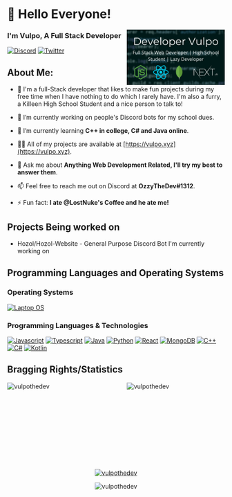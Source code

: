<!-- 2021 VulpoTheDev, Please Don't Copy -->

<div>
  <div width="45%">
    <h1 align=left>👋 Hello Everyone!</h1>
    <img width=45% align=right src="https://raw.githubusercontent.com/VulpoTheDev/VulpoTheDev/main/Banner.png">
    <h3 align=left>I'm Vulpo, A Full Stack Developer</h3>
  </div>
</div>
  
[![Discord](https://img.shields.io/discord/731520035717251142?color=%238800FF&label=FurDevs&style=for-the-badge)](https://discord.gg/SBhgSNb)
[![Twitter](https://img.shields.io/twitter/follow/developervulpo?color=%2300acee&style=for-the-badge)](https://twitter.com/developervulpo)


## About Me:

- 🦊 I'm a full-Stack developer that likes to make fun projects during my free time when I have nothing to do which I rarely have. I'm also a furry, a Killeen High School Student and a nice person to talk to!

- 🔭 I’m currently working on people's Discord bots for my school dues.
- 🌱 I’m currently learning **C++ in college, C# and Java online**.
- 👨‍💻 All of my projects are available at [https://vulpo.xyz](https://vulpo.xyz).
- 💬 Ask me about **Anything Web Development Related, I'll try my best to answer them**.
- 📫 Feel free to reach me out on Discord at **OzzyTheDev#1312**.
- ⚡ Fun fact: **I ate @LostNuke's Coffee and he ate me!**

## Projects Being worked on

- Hozol/Hozol-Website - General Purpose Discord Bot I'm currently working on

## Programming Languages and Operating Systems

### Operating Systems
[![Laptop OS](https://img.shields.io/badge/Laptop%20OS-arch-purple?logo=arch&style=for-the-badge)]()

### Programming Languages & Technologies

[![Javascript](https://img.shields.io/badge/Javascript%20-black?logo=javascript&style=for-the-badge)]()
[![Typescript](https://img.shields.io/badge/Typescript%20-black?logo=typescript&style=for-the-badge)]()
[![Java](https://img.shields.io/badge/Java%20-black?logo=java&style=for-the-badge)]()
[![Python](https://img.shields.io/badge/Python%20-black?logo=python&style=for-the-badge)]()
[![React](https://img.shields.io/badge/React%20-black?logo=react&style=for-the-badge)]()
[![MongoDB](https://img.shields.io/badge/MongoDB%20-black?logo=mongodb&style=for-the-badge)]()
[![C++](https://img.shields.io/badge/C++%20-black?logo=cplusplus&style=for-the-badge)]()
[![C#](https://img.shields.io/badge/CSharp%20-black?logo=csharp&style=for-the-badge)]()
[![Kotlin](https://img.shields.io/badge/kotlin%20-black?logo=kotlin&style=for-the-badge)]()

<!-- ## Uncomment this line if you want a compact way of displaying your tech stack ##
<img src="https://skillicons.dev/icons?i=js,ts,java,py,react,mongodb,cpp,cs,kotlin">
-->
## Bragging Rights/Statistics

<p><img align="left" width=45% height=200px src="https://github-readme-stats.vercel.app/api/top-langs?username=vulpothedev&langs_count=8&show_icons=true&locale=en&layout=compact" alt="vulpothedev" /></p>

<p>&nbsp;<img align="right" width=45% height=200px src="https://github-readme-stats.vercel.app/api?username=vulpothedev&show_icons=true&locale=en&include_all_commits=true" alt="vulpothedev" /></p>
</div>

<p align="center"><a href="https://github.com/ryo-ma/github-profile-trophy"><img src="https://github-profile-trophy.vercel.app/?username=vulpothedev" alt="vulpothedev" /></a> </p>

<p align="center"><img src="https://github-readme-streak-stats.herokuapp.com/?user=vulpothedev&" alt="vulpothedev" /></p>
